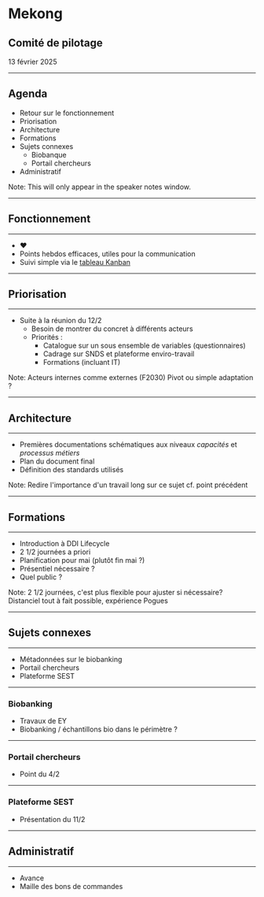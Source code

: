 # Mekong

## Comité de pilotage

13 février 2025

---

## Agenda

- Retour sur le fonctionnement
- Priorisation
- Architecture
- Formations
- Sujets connexes
  - Biobanque
  - Portail chercheurs 
- Administratif

Note: This will only appear in the speaker notes window.

---

## Fonctionnement

----

- ❤
- Points hebdos efficaces, utiles pour la communication
- Suivi simple via le [tableau Kanban](https://github.com/orgs/Making-Sense-Info/projects/5/views/1)

---

## Priorisation

----

- Suite à la réunion du 12/2
  - Besoin de montrer du concret à différents acteurs
  - Priorités :
    - Catalogue sur un sous ensemble de variables (questionnaires)
    - Cadrage sur SNDS et plateforme enviro-travail
    - Formations (incluant IT)

Note:
Acteurs internes comme externes (F2030)
Pivot ou simple adaptation ?

---

## Architecture

----

- Premières documentations schématiques aux niveaux _capacités_ et _processus métiers_
- Plan du document final
- Définition des standards utilisés

Note:
Redire l'importance d'un travail long sur ce sujet cf. point précédent

---

## Formations

----

- Introduction à DDI Lifecycle
- 2 1/2 journées a priori
- Planification pour mai (plutôt fin mai ?)
- Présentiel nécessaire ?
- Quel public ?

Note:
2 1/2 journées, c'est plus flexible pour ajuster si nécessaire?
Distanciel tout à fait possible, expérience Pogues

---

## Sujets connexes

----

- Métadonnées sur le biobanking
- Portail chercheurs
- Plateforme SEST

----

### Biobanking

- Travaux de EY
- Biobanking / échantillons bio dans le périmètre ?

----

### Portail chercheurs

- Point du 4/2

----

### Plateforme SEST

- Présentation du 11/2

---

## Administratif

----

- Avance
- Maille des bons de commandes